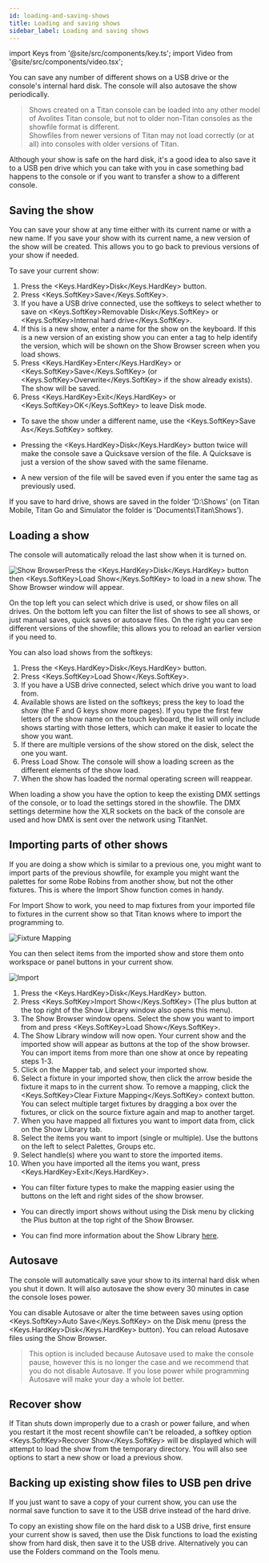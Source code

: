 ```yaml
---
id: loading-and-saving-shows
title: Loading and saving shows
sidebar_label: Loading and saving shows
---
```


import Keys from '@site/src/components/key.ts';
import Video from '@site/src/components/video.tsx';

You can save any number of different shows on a USB drive or the
console's internal hard disk. The console will also autosave the show
periodically.

> Shows created on a Titan console can be loaded into any other model of Avolites Titan console, but not to older non-Titan consoles as the showfile format is different. <br/>
Showfiles from newer versions of Titan may not load correctly (or at all) into consoles with older versions of Titan.


Although your show is safe on the hard disk, it's a good idea to also
save it to a USB pen drive which you can take with you in case something
bad happens to the console or if you want to transfer a show to a
different console.

## Saving the show

You can save your show at any time either with its current name or with
a new name. If you save your show with its current name, a new version
of the show will be created. This allows you to go back to previous
versions of your show if needed.

To save your current show:

1. Press the <Keys.HardKey>Disk</Keys.HardKey> button.
2. Press <Keys.SoftKey>Save</Keys.SoftKey>.
3. If you have a USB drive connected, use the softkeys to select
whether to save on <Keys.SoftKey>Removable Disk</Keys.SoftKey> or <Keys.SoftKey>Internal hard drive</Keys.SoftKey>.
4. If this is a new show, enter a name for the show on the keyboard. If
this is a new version of an existing show you can enter a tag to help
identify the version, which will be shown on the Show Browser screen
when you load shows.
5. Press <Keys.HardKey>Enter</Keys.HardKey> or <Keys.SoftKey>Save</Keys.SoftKey> (or <Keys.SoftKey>Overwrite</Keys.SoftKey> if the show already exists). The show will be saved.
6. Press <Keys.HardKey>Exit</Keys.HardKey> or <Keys.SoftKey>OK</Keys.SoftKey> to leave Disk mode.
 

-   To save the show under a different name, use the <Keys.SoftKey>Save As</Keys.SoftKey>
    softkey.

-   Pressing the <Keys.HardKey>Disk</Keys.HardKey> button twice will make the console save a
    Quicksave version of the file. A Quicksave is just a version of the
    show saved with the same filename.

-   A new version of the file will be saved even if you enter the same
    tag as previously used.

If you save to hard drive, shows are saved in the folder 'D:\\Shows' (on
Titan Mobile, Titan Go and Simulator the folder is
'Documents\\Titan\\Shows').

## Loading a show

The console will automatically reload the last show when it is turned
on.

![Show Browser](/docs/images/Show-Browser.png)Press the <Keys.HardKey>Disk</Keys.HardKey> button then <Keys.SoftKey>Load
Show</Keys.SoftKey> to load in a new show. The Show Browser window will appear.

On the top left you can select which drive is used, or show files on all
drives. On the bottom left you can filter the list of shows to see all
shows, or just manual saves, quick saves or autosave files. On the right
you can see different versions of the showfile; this allows you to
reload an earlier version if you need to.

You can also load shows from the softkeys:

1. Press the <Keys.HardKey>Disk</Keys.HardKey> button.
2. Press <Keys.SoftKey>Load Show</Keys.SoftKey>.
3. If you have a USB drive connected, select which drive you want to
load from.
4. Available shows are listed on the softkeys; press the key to load
the show (the F and G keys show more pages). If you type the first few
letters of the show name on the touch keyboard, the list will only
include shows starting with those letters, which can make it easier to
locate the show you want.
5. If there are multiple versions of the show stored on the disk,
select the one you want.
6. Press Load Show. The console will show a loading screen as the
different elements of the show load.
7. When the show has loaded the normal operating screen will reappear.

When loading a show you have the option to keep the existing DMX
settings of the console, or to load the settings stored in the showfile.
The DMX settings determine how the XLR sockets on the back of the
console are used and how DMX is sent over the network using TitanNet.

## Importing parts of other shows

If you are doing a show which is similar to a previous one, you might
want to import parts of the previous showfile, for example you might
want the palettes for some Robe Robins from another show, but not the
other fixtures. This is where the Import Show function comes in handy.

For Import Show to work, you need to map fixtures from your imported
file to fixtures in the current show so that Titan knows where to import
the programming to.

![Fixture Mapping](/docs/images/Fixture-Mapping.png)

You can then select items from the imported show and store them onto
workspace or panel buttons in your current show.

![Import](/docs/images/Import.png)

1. Press the <Keys.HardKey>Disk</Keys.HardKey> button.
2. Press <Keys.SoftKey>Import Show</Keys.SoftKey> (The plus button at the top right of the Show
Library window also opens this menu).
3. The Show Browser window opens. Select the show you want to import
from and press <Keys.SoftKey>Load Show</Keys.SoftKey>.
4. The Show Library window will now open. Your current show and the
imported show will appear as buttons at the top of the show browser. You
can import items from more than one show at once by repeating steps 1-3.
5. Click on the Mapper tab, and select your imported show.
6. Select a fixture in your imported show, then click the arrow beside
the fixture it maps to in the current show. To remove a mapping, click
the <Keys.SoftKey>Clear Fixture Mapping</Keys.SoftKey> context button. <br/>
You can select multiple target fixtures by dragging a box over the
fixtures, or click on the source fixture again and map to another
target.
7. When you have mapped all fixtures you want to import data from,
click on the Show Library tab.
8. Select the items you want to import (single or multiple). Use the
buttons on the left to select Palettes, Groups etc.
9. Select handle(s) where you want to store the imported items.
10. When you have imported all the items you want, press <Keys.HardKey>Exit</Keys.HardKey>.

-   You can filter fixture types to make the mapping easier using the
    buttons on the left and right sides of the show browser.

-   You can directly import shows without using the Disk menu by
    clicking the Plus button at the top right of the Show Browser.

-   You can find more information about the Show Library [here](./show-library.md).

## Autosave

The console will automatically save your show to its internal hard disk
when you shut it down. It will also autosave the show every 30 minutes
in case the console loses power.

You can disable Autosave or alter the time between saves using option <Keys.SoftKey>Auto Save</Keys.SoftKey> on the Disk menu (press the <Keys.HardKey>Disk</Keys.HardKey> button). You can
reload Autosave files using the Show Browser.

>This option is included because Autosave used to make the console pause, however this is no longer the case and we recommend that you do not disable Autosave. If you lose power while programming Autosave will make your day a whole lot better.

## Recover show

If Titan shuts down improperly due to a crash or power failure, and when
you restart it the most recent showfile can't be reloaded, a softkey
option <Keys.SoftKey>Recover Show</Keys.SoftKey> will be displayed which will attempt to load the
show from the temporary directory. You will also see options to start a
new show or load a previous show.

## Backing up existing show files to USB pen drive

If you just want to save a copy of your current show, you can use the
normal save function to save it to the USB drive instead of the hard
drive.

To copy an existing show file on the hard disk to a USB drive, first
ensure your current show is saved, then use the Disk functions to load
the existing show from hard disk, then save it to the USB drive.
Alternatively you can use the Folders command on the Tools menu.
